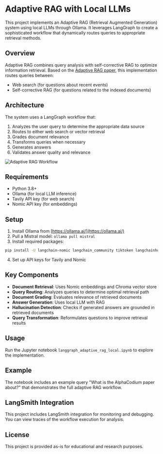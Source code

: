 # Adaptive RAG with Local LLMs

This project implements an Adaptive RAG (Retrieval Augmented Generation) system using local LLMs through Ollama. It leverages LangGraph to create a sophisticated workflow that dynamically routes queries to appropriate retrieval methods.

## Overview

Adaptive RAG combines query analysis with self-corrective RAG to optimize information retrieval. Based on the [Adaptive RAG paper](https://arxiv.org/abs/2403.14403), this implementation routes queries between:

- Web search (for questions about recent events)
- Self-corrective RAG (for questions related to the indexed documents)

## Architecture

The system uses a LangGraph workflow that:

1. Analyzes the user query to determine the appropriate data source
2. Routes to either web search or vector retrieval
3. Grades document relevance
4. Transforms queries when necessary
5. Generates answers
6. Validates answer quality and relevance

![Adaptive RAG Workflow](attachment:3755396d-c4a8-45bd-87d4-00cb56339fe5.png)

## Requirements

- Python 3.8+
- Ollama (for local LLM inference)
- Tavily API key (for web search)
- Nomic API key (for embeddings)

## Setup

1. Install Ollama from [https://ollama.ai/](https://ollama.ai/)
2. Pull a Mistral model: `ollama pull mistral`
3. Install required packages:

```bash
pip install -U langchain-nomic langchain_community tiktoken langchainhub chromadb langchain langgraph tavily-python nomic[local]
```

4. Set up API keys for Tavily and Nomic

## Key Components

- **Document Retrieval**: Uses Nomic embeddings and Chroma vector store
- **Query Routing**: Analyzes queries to determine optimal retrieval path
- **Document Grading**: Evaluates relevance of retrieved documents
- **Answer Generation**: Uses local LLM with RAG
- **Hallucination Detection**: Checks if generated answers are grounded in retrieved documents
- **Query Transformation**: Reformulates questions to improve retrieval results

## Usage

Run the Jupyter notebook `langgraph_adaptive_rag_local.ipynb` to explore the implementation.

## Example

The notebook includes an example query "What is the AlphaCodium paper about?" that demonstrates the full adaptive RAG workflow.

## LangSmith Integration

This project includes LangSmith integration for monitoring and debugging. You can view traces of the workflow execution for analysis.

## License

This project is provided as-is for educational and research purposes.
